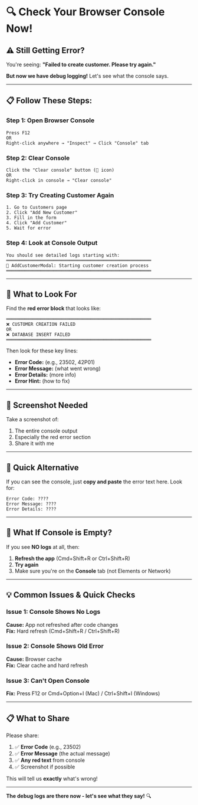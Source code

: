 # 🔍 Check Your Browser Console Now!

## ⚠️ Still Getting Error?

You're seeing: **"Failed to create customer. Please try again."**

**But now we have debug logging!** Let's see what the console says.

---

## 📋 Follow These Steps:

### Step 1: Open Browser Console
```
Press F12
OR
Right-click anywhere → "Inspect" → Click "Console" tab
```

### Step 2: Clear Console
```
Click the "Clear console" button (🚫 icon)
OR
Right-click in console → "Clear console"
```

### Step 3: Try Creating Customer Again
```
1. Go to Customers page
2. Click "Add New Customer"
3. Fill in the form
4. Click "Add Customer"
5. Wait for error
```

### Step 4: Look at Console Output
```
You should see detailed logs starting with:
═══════════════════════════════════════════════════════
🎯 AddCustomerModal: Starting customer creation process
═══════════════════════════════════════════════════════
```

---

## 🎯 What to Look For

Find the **red error block** that looks like:

```
═══════════════════════════════════════════════════════
❌ CUSTOMER CREATION FAILED
OR
❌ DATABASE INSERT FAILED
═══════════════════════════════════════════════════════
```

Then look for these key lines:
- **Error Code:** (e.g., 23502, 42P01)
- **Error Message:** (what went wrong)
- **Error Details:** (more info)
- **Error Hint:** (how to fix)

---

## 📸 Screenshot Needed

Take a screenshot of:
1. The entire console output
2. Especially the red error section
3. Share it with me

---

## 🚀 Quick Alternative

If you can see the console, just **copy and paste** the error text here. Look for:

```
Error Code: ????
Error Message: ????
Error Details: ????
```

---

## 🤔 What If Console is Empty?

If you see **NO logs** at all, then:

1. **Refresh the app** (Cmd+Shift+R or Ctrl+Shift+R)
2. **Try again**
3. Make sure you're on the **Console** tab (not Elements or Network)

---

## 💡 Common Issues & Quick Checks

### Issue 1: Console Shows No Logs
**Cause:** App not refreshed after code changes  
**Fix:** Hard refresh (Cmd+Shift+R / Ctrl+Shift+R)

### Issue 2: Console Shows Old Error
**Cause:** Browser cache  
**Fix:** Clear cache and hard refresh

### Issue 3: Can't Open Console
**Fix:** Press F12 or Cmd+Option+I (Mac) / Ctrl+Shift+I (Windows)

---

## 📋 What to Share

Please share:

1. ✅ **Error Code** (e.g., 23502)
2. ✅ **Error Message** (the actual message)
3. ✅ **Any red text** from console
4. ✅ Screenshot if possible

This will tell us **exactly** what's wrong!

---

**The debug logs are there now - let's see what they say!** 🔍

